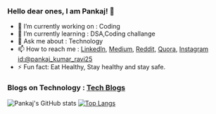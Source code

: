 ### Hello dear ones, I am Pankaj! 👋


- 🔭 I’m currently working on : Coding
- 🌱 I’m currently learning : DSA,Coding challange
- 💬 Ask me about : Technology
- 📫 How to reach me : [LinkedIn](https://www.linkedin.com/in/pankaj-kumar-ravi/), [Medium](https://pankajravi25.medium.com/), [Reddit](https://www.reddit.com/user/pankajravi25), [Quora](https://www.quora.com/profile/Pankaj-Kumar-Ravi), [Instagram id:@pankaj_kumar_ravi25](https://www.instagram.com/pankaj_kumar_ravi25/)
- ⚡ Fun fact: Eat Healthy, Stay healthy and stay safe.


### Blogs on Technology : [Tech Blogs](https://pankajravi25.medium.com/)



<!--
**pankajkrravi/pankajkrravi** is a ✨ _special_ ✨ repository because its `README.md` (this file) appears on your GitHub profile.

Here are some ideas to get you started:

- 🔭 I’m currently working on ...
- 🌱 I’m currently learning ...
- 👯 I’m looking to collaborate on ...
- 🤔 I’m looking for help with ...
- 💬 Ask me about ...
- 📫 How to reach me: ...
- 😄 Pronouns: ...
- ⚡ Fun fact: ...
Hiding individual stats
You can pass a query parameter &hide= to hide any specific stats with comma-separated values.

Options: &hide=stars,commits,prs,issues,contribs

![Anurag's GitHub stats](https://github-readme-stats.vercel.app/api?username=anuraghazra&hide=contribs,prs)
Adding private contributions count to total commits count
You can add the count of all your private contributions to the total commits count by using the query parameter &count_private=true.

Note If you are deploying this project yourself, the private contributions will be counted by default. If you are using the public Vercel instance, you need to choose to share your private contributions.

Options: &count_private=true

![Anurag's GitHub stats](https://github-readme-stats.vercel.app/api?username=anuraghazra&count_private=true)
Showing icons
To enable icons, you can pass show_icons=true in the query param, like so:

![Anurag's GitHub stats](https://github-readme-stats.vercel.app/api?username=anuraghazra&show_icons=true)
Themes
With inbuilt themes, you can customize the look of the card without doing any manual customization.

Use &theme=THEME_NAME parameter like so :

![Anurag's GitHub stats](https://github-readme-stats.vercel.app/api?username=anuraghazra&show_icons=true&theme=radical)
All inbuilt themes
Github readme stats comes with several built-in themes (e.g. dark, radical, merko, gruvbox, tokyonight, onedark, cobalt, synthwave, highcontrast, dracula).
-->
![Pankaj's GitHub stats](https://github-readme-stats.vercel.app/api?username=pankajkumarravi&show_icons=true&theme=radical)
[![Top Langs](https://github-readme-stats.vercel.app/api/top-langs/?username=pankajkumarravi)](https://github.com/pankajkrravi/github-readme-stats)


